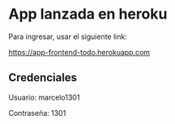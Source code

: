 # App lanzada en heroku

Para ingresar, usar el siguiente link:

https://app-frontend-todo.herokuapp.com

## Credenciales

Usuario: marcelo1301

Contraseña: 1301

